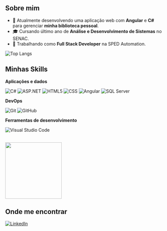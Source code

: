 ## Sobre mim

- 🤔 Atualmente desenvolvendo uma aplicação web com **Angular** e **C#** para gerenciar **minha biblioteca pessoal**.
- 🎓 Cursando último ano de  **Análise e Desenvolvimento de Sistemas** no SENAC.
- 💼 Trabalhando como **Full Stack Developer** na SPED Automation.

![Top Langs](https://github-readme-stats.vercel.app/api/top-langs/?username=rodrigohenriquecordeiro&layout=compact)


## Minhas Skills

**Aplicações e dados**

![C#](https://img.shields.io/badge/C%23-239120?style=flat&logo=unity&logoColor=white)
![ASP.NET](https://shields.io/badge/-Asp_Net_Core_6-blue)
![HTML5](https://img.shields.io/badge/-HTML5-333333?style=flat&logo=HTML5)
![CSS](https://img.shields.io/badge/-CSS-333333?style=flat&logo=CSS3&logoColor=1572B6)
![Angular](https://img.shields.io/badge/-Angular-DD0031?style=flat-square&logo=angular&logoColor=white)
![SQL Server](https://img.shields.io/badge/Microsoft_SQL_Server-CC2927)

**DevOps**

![Git](https://img.shields.io/badge/-Git-333333?style=flat&logo=git)
![GitHub](https://img.shields.io/badge/-GitHub-333333?style=flat&logo=github)

**Ferramentas de desenvolvimento**

![Visual Studio Code](https://img.shields.io/badge/-Visual%20Studio%20Code-333333?style=flat&logo=visual-studio-code&logoColor=007ACC)


<br/>

<a href="https://github.com/rodrigohenriquecordeiro" title="Perfil do Rodrigo H. Cordeiro">
  <img height="180em" src="https://github-readme-stats.vercel.app/api?username=rodrigohenriquecordeiro&theme=dracula&show_icons=true" />
</a>

## Onde me encontrar

[![LinkedIn](https://img.shields.io/badge/LinkedIn-0077B5?style=for-the-badge&logo=linkedin&logoColor=white)](https://www.linkedin.com/in/rodrigohenriquecordeiro/)
